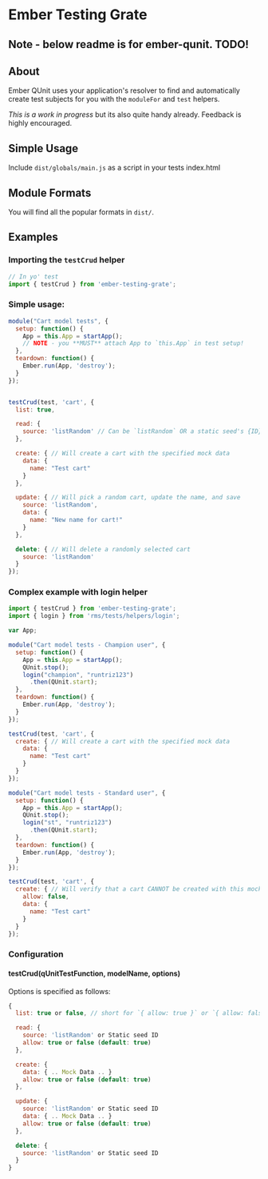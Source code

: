 Ember Testing Grate
===========

## Note - below readme is for ember-qunit. TODO!

About
-----

Ember QUnit uses your application's resolver to find and automatically
create test subjects for you with the `moduleFor` and `test` helpers.

*This is a work in progress* but its also quite handy already. Feedback
is highly encouraged.

Simple Usage
------------

Include `dist/globals/main.js` as a script in your tests index.html

Module Formats
--------------

You will find all the popular formats in `dist/`.

Examples
--------

### Importing the `testCrud` helper

```js
// In yo' test
import { testCrud } from 'ember-testing-grate';
```

### Simple usage:

```js
module("Cart model tests", {
  setup: function() {
    App = this.App = startApp();
    // NOTE - you **MUST** attach App to `this.App` in test setup!
  },
  teardown: function() {
    Ember.run(App, 'destroy');
  }
});


testCrud(test, 'cart', {
  list: true,

  read: {
    source: 'listRandom' // Can be `listRandom` OR a static seed's {ID}
  },

  create: { // Will create a cart with the specified mock data
    data: {
      name: "Test cart"
    }
  },

  update: { // Will pick a random cart, update the name, and save
    source: 'listRandom',
    data: {
      name: "New name for cart!"
    }
  },

  delete: { // Will delete a randomly selected cart
    source: 'listRandom'
  }
});
```

### Complex example with login helper

```js
import { testCrud } from 'ember-testing-grate';
import { login } from 'rms/tests/helpers/login';

var App;

module("Cart model tests - Champion user", {
  setup: function() {
    App = this.App = startApp();
    QUnit.stop();
    login("champion", "runtriz123")
      .then(QUnit.start);
  },
  teardown: function() {
    Ember.run(App, 'destroy');
  }
});

testCrud(test, 'cart', {
  create: { // Will create a cart with the specified mock data
    data: {
      name: "Test cart"
    }
  }
});

module("Cart model tests - Standard user", {
  setup: function() {
    App = this.App = startApp();
    QUnit.stop();
    login("st", "runtriz123")
      .then(QUnit.start);
  },
  teardown: function() {
    Ember.run(App, 'destroy');
  }
});

testCrud(test, 'cart', {
  create: { // Will verify that a cart CANNOT be created with this mock data
    allow: false,
    data: {
      name: "Test cart"
    }
  }
});

```

### Configuration

#### testCrud(qUnitTestFunction, modelName, options)
Options is specified as follows:
```js
{
  list: true or false, // short for `{ allow: true }` or `{ allow: false }`

  read: {
    source: 'listRandom' or Static seed ID
    allow: true or false (default: true)
  },

  create: {
    data: { .. Mock Data .. }
    allow: true or false (default: true)
  },

  update: {
    source: 'listRandom' or Static seed ID
    data: { .. Mock Data .. }
    allow: true or false (default: true)
  },

  delete: { 
    source: 'listRandom' or Static seed ID
  }
}
```
